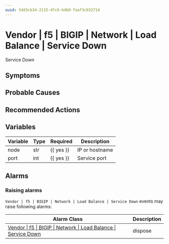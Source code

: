 ```yaml
---
uuid: 5dd3cb34-2115-4fc6-bdb0-faaf3c032714
---
```

# Vendor | f5 | BIGIP | Network | Load Balance | Service Down

Service Down

## Symptoms

## Probable Causes

## Recommended Actions

## Variables

Variable | Type | Required | Description
--- | --- | --- | ---
node | str | {{ yes }} | IP or hostname
port | int | {{ yes }} | Service port

## Alarms

### Raising alarms

`Vendor | f5 | BIGIP | Network | Load Balance | Service Down` events may raise following alarms:

Alarm Class | Description
--- | ---
[Vendor \| f5 \| BIGIP \| Network \| Load Balance \| Service Down](../../../../../../alarm-classes/vendor/f5/bigip/network/load-balance/service-down.md) | dispose
